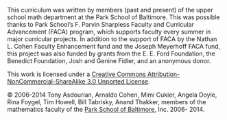 This curriculum was written by members (past and present) of the upper 
school math department at the Park School of Baltimore. This was possible 
thanks to Park School’s F. Parvin Sharpless Faculty and Curricular 
Advancement (FACA) program, which supports faculty every summer in major 
curricular projects. In addition to the support of FACA by the Nathan L. 
Cohen Faculty Enhancement fund and the Joseph Meyerhoff FACA fund, this 
project was also funded by grants from the E. E. Ford Foundation, the 
Benedict Foundation, Josh and Genine Fidler, and an anonymous donor. 

This work is licensed under a 
[Creative Commons Attribution-NonCommercial-ShareAlike 3.0 Unported License](http://creativecommons.org/licenses/by-nc-sa/3.0/).

© 2006-2014 Tony Asdourian, Arnaldo Cohen, Mimi Cukier, Angela Doyle, Rina 
Foygel, Tim Howell, Bill Tabrisky, Anand Thakker, members of the mathematics 
faculty of the [Park School of Baltimore](http://parkschool.net), Inc. 2006- 2014.  
